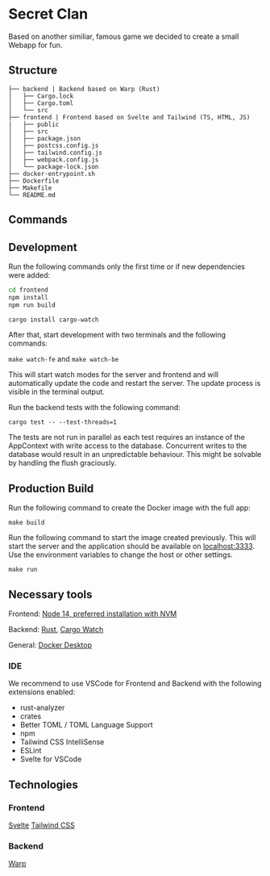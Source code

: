 # Secret Clan

Based on another similiar, famous game we decided to create a small Webapp for fun.

## Structure

```
├── backend | Backend based on Warp (Rust)
│   ├── Cargo.lock
│   ├── Cargo.toml
│   └── src
├── frontend | Frontend based on Svelte and Tailwind (TS, HTML, JS)
|   ├── public
│   ├── src
│   ├── package.json
│   ├── postcss.config.js
│   ├── tailwind.config.js
│   ├── webpack.config.js
│   └── package-lock.json
├── docker-entrypoint.sh
├── Dockerfile
├── Makefile
└── README.md
```

## Commands

## Development

Run the following commands only the first time or if new dependencies were added:

```bash
cd frontend
npm install
npm run build

cargo install cargo-watch
```

After that, start development with two terminals and the following commands:

`make watch-fe` and `make watch-be`

This will start watch modes for the server and frontend and will automatically update the code and restart the server. The update process is visible in the terminal output.

Run the backend tests with the following command:

`cargo test -- --test-threads=1`

The tests are not run in parallel as each test requires an instance of the AppContext with write access to the database. Concurrent writes to the database would result in an unpredictable behaviour. This might be solvable by handling the flush graciously.

## Production Build

Run the following command to create the Docker image with the full app:

`make build`

Run the following command to start the image created previously. This will start the server and the application should be available on [localhost:3333](http://localhost:3333). Use the environment variables to change the host or other settings.

`make run`

## Necessary tools

Frontend: [Node 14, preferred installation with NVM](https://github.com/nvm-sh/nvm)

Backend: [Rust](https://www.rust-lang.org/learn/get-started), [Cargo Watch](https://crates.io/crates/cargo-watch)

General: [Docker Desktop](https://www.docker.com/get-started)

### IDE

We recommend to use VSCode for Frontend and Backend with the following extensions enabled:

- rust-analyzer
- crates
- Better TOML / TOML Language Support
- npm
- Tailwind CSS IntelliSense
- ESLint
- Svelte for VSCode

## Technologies

### Frontend

[Svelte](https://svelte.dev/)
[Tailwind CSS](https://tailwindcss.com/)

### Backend

[Warp](https://github.com/seanmonstar/warp)
